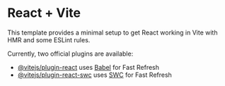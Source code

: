 # React + Vite

This template provides a minimal setup to get React working in Vite with HMR and some ESLint rules.

Currently, two official plugins are available:

- [@vitejs/plugin-react](https://github.com/vitejs/vite-plugin-react/blob/main/packages/plugin-react/README.md) uses [Babel](https://babeljs.io/) for Fast Refresh
- [@vitejs/plugin-react-swc](https://github.com/vitejs/vite-plugin-react-swc) uses [SWC](https://swc.rs/) for Fast Refresh


<!-- https://coreui.io/react/docs/components/carousel/ -->

<!-- https://preview.themeforest.net/item/fixteam-electronics-repair-wordpress-theme/full_screen_preview/21313304?_ga=2.79593492.1460179454.1691053257-318031135.1691053257 -->